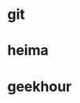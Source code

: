 # git

















# heima











# geekhour



























































